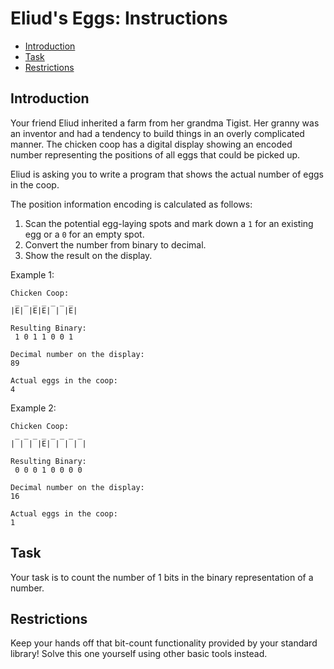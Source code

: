 # Eliud's Eggs: Instructions

- [Introduction](#introduction)
- [Task](#task)
- [Restrictions](#restrictions)

## Introduction

Your friend Eliud inherited a farm from her grandma Tigist. Her granny was an
inventor and had a tendency to build things in an overly complicated manner. The
chicken coop has a digital display showing an encoded number representing the
positions of all eggs that could be picked up.

Eliud is asking you to write a program that shows the actual number of eggs in
the coop.

The position information encoding is calculated as follows:

1. Scan the potential egg-laying spots and mark down a `1` for an existing egg
   or a `0` for an empty spot.
2. Convert the number from binary to decimal.
3. Show the result on the display.

Example 1:

```text
Chicken Coop:
 _ _ _ _ _ _ _
|E| |E|E| | |E|

Resulting Binary:
 1 0 1 1 0 0 1

Decimal number on the display:
89

Actual eggs in the coop:
4
```

Example 2:

```text
Chicken Coop:
 _ _ _ _ _ _ _ _
| | | |E| | | | |

Resulting Binary:
 0 0 0 1 0 0 0 0

Decimal number on the display:
16

Actual eggs in the coop:
1
```

## Task

Your task is to count the number of 1 bits in the binary representation of a
number.

## Restrictions

Keep your hands off that bit-count functionality provided by your standard
library! Solve this one yourself using other basic tools instead.

